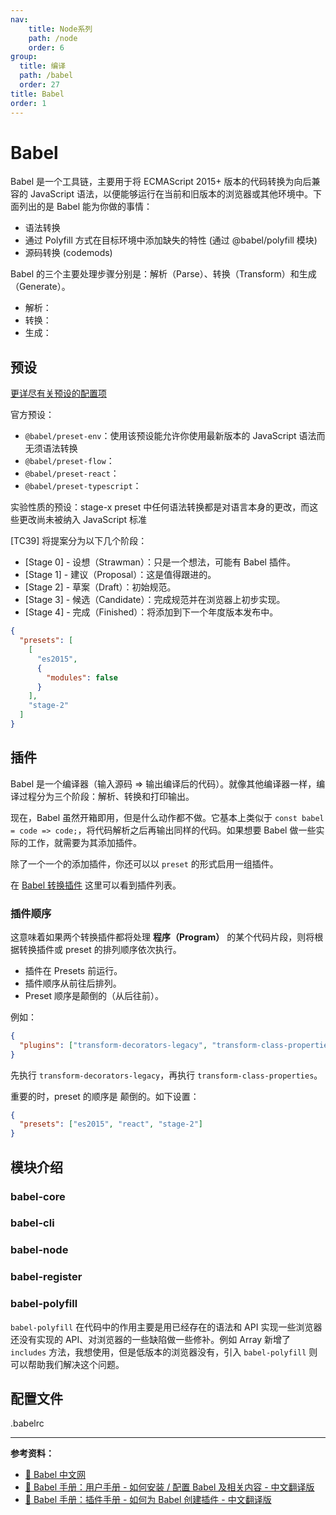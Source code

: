 ```yaml
---
nav:
    title: Node系列
    path: /node
    order: 6
group:
  title: 编译
  path: /babel
  order: 27
title: Babel
order: 1
---
```


# Babel

Babel 是一个工具链，主要用于将 ECMAScript 2015+ 版本的代码转换为向后兼容的 JavaScript 语法，以便能够运行在当前和旧版本的浏览器或其他环境中。下面列出的是 Babel 能为你做的事情：

- 语法转换
- 通过 Polyfill 方式在目标环境中添加缺失的特性 (通过 @babel/polyfill 模块)
- 源码转换 (codemods)

Babel 的三个主要处理步骤分别是：解析（Parse）、转换（Transform）和生成（Generate）。

- 解析：
- 转换：
- 生成：

## 预设

[更详尽有关预设的配置项](https://www.babeljs.cn/docs/presets)

官方预设：

- `@babel/preset-env`：使用该预设能允许你使用最新版本的 JavaScript 语法而无须语法转换
- `@babel/preset-flow`：
- `@babel/preset-react`：
- `@babel/preset-typescript`：

实验性质的预设：stage-x preset 中任何语法转换都是对语言本身的更改，而这些更改尚未被纳入 JavaScript 标准

[TC39] 将提案分为以下几个阶段：

- [Stage 0] - 设想（Strawman）：只是一个想法，可能有 Babel 插件。
- [Stage 1] - 建议（Proposal）：这是值得跟进的。
- [Stage 2] - 草案（Draft）：初始规范。
- [Stage 3] - 候选（Candidate）：完成规范并在浏览器上初步实现。
- [Stage 4] - 完成（Finished）：将添加到下一个年度版本发布中。

```json
{
  "presets": [
    [
      "es2015",
      {
        "modules": false
      }
    ],
    "stage-2"
  ]
}
```

## 插件

Babel 是一个编译器（输入源码 => 输出编译后的代码）。就像其他编译器一样，编译过程分为三个阶段：解析、转换和打印输出。

现在，Babel 虽然开箱即用，但是什么动作都不做。它基本上类似于 `const babel = code => code;`，将代码解析之后再输出同样的代码。如果想要 Babel 做一些实际的工作，就需要为其添加插件。

除了一个一个的添加插件，你还可以以 `preset` 的形式启用一组插件。

在 [Babel 转换插件](https://www.babeljs.cn/docs/plugins#%E8%BD%AC%E6%8D%A2%E6%8F%92%E4%BB%B6) 这里可以看到插件列表。

### 插件顺序

这意味着如果两个转换插件都将处理 **程序（Program）** 的某个代码片段，则将根据转换插件或 preset 的排列顺序依次执行。

- 插件在 Presets 前运行。
- 插件顺序从前往后排列。
- Preset 顺序是颠倒的（从后往前）。

例如：

```json
{
  "plugins": ["transform-decorators-legacy", "transform-class-properties"]
}
```

先执行 `transform-decorators-legacy`，再执行 `transform-class-properties`。

重要的时，preset 的顺序是 颠倒的。如下设置：

```json
{
  "presets": ["es2015", "react", "stage-2"]
}
```

## 模块介绍

### babel-core

### babel-cli

### babel-node

### babel-register

### babel-polyfill

`babel-polyfill` 在代码中的作用主要是用已经存在的语法和 API 实现一些浏览器还没有实现的 API、对浏览器的一些缺陷做一些修补。例如 Array 新增了 `includes` 方法，我想使用，但是低版本的浏览器没有，引入 `babel-polyfill` 则可以帮助我们解决这个问题。

## 配置文件

.babelrc

---

**参考资料：**

- [📖 Babel 中文网](https://www.babeljs.cn/)
- [📖 Babel 手册：用户手册 - 如何安装 / 配置 Babel 及相关内容 - 中文翻译版](https://github.com/jamiebuilds/babel-handbook/blob/master/translations/zh-Hans/user-handbook.md)
- [📖 Babel 手册：插件手册 - 如何为 Babel 创建插件 - 中文翻译版](https://github.com/jamiebuilds/babel-handbook/blob/master/translations/zh-Hans/plugin-handbook.md)
